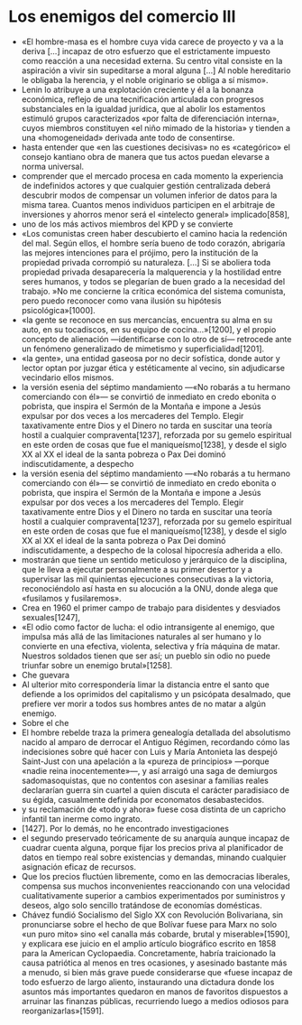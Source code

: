 # Los enemigos del comercio III
- «El hombre-masa es el hombre cuya vida carece de proyecto y va a la deriva […] incapaz de otro esfuerzo que el estrictamente impuesto como reacción a una necesidad externa. Su centro vital consiste en la aspiración a vivir sin supeditarse a moral alguna […] Al noble hereditario le obligaba la herencia, y el noble originario se obliga a sí mismo».
- Lenin lo atribuye a una explotación creciente y él a la bonanza económica, reflejo de una tecnificación articulada con progresos substanciales en la igualdad jurídica, que al abolir los estamentos estimuló grupos caracterizados «por falta de diferenciación interna», cuyos miembros constituyen «el niño mimado de la historia» y tienden a una «homogeneidad» derivada ante todo de consentirse.
- hasta entender que «en las cuestiones decisivas» no es «categórico» el consejo kantiano obra de manera que tus actos puedan elevarse a norma universal.
- comprender que el mercado procesa en cada momento la experiencia de indefinidos actores y que cualquier gestión centralizada deberá descubrir modos de compensar un volumen inferior de datos para la misma tarea. Cuantos menos individuos participen en el arbitraje de inversiones y ahorros menor será el «intelecto general» implicado[858],
- uno de los más activos miembros del KPD y se convierte
- «Los comunistas creen haber descubierto el camino hacia la redención del mal. Según ellos, el hombre sería bueno de todo corazón, abrigaría las mejores intenciones para el prójimo, pero la institución de la propiedad privada corrompió su naturaleza. […] Si se aboliera toda propiedad privada desaparecería la malquerencia y la hostilidad entre seres humanos, y todos se plegarían de buen grado a la necesidad del trabajo. »No me concierne la crítica económica del sistema comunista, pero puedo reconocer como vana ilusión su hipótesis psicológica»[1000].
- «la gente se reconoce en sus mercancías, encuentra su alma en su auto, en su tocadiscos, en su equipo de cocina…»[1200], y el propio concepto de alienación —identificarse con lo otro de sí— retrocede ante un fenómeno generalizado de mimetismo y superficialidad[1201].
- «la gente», una entidad gaseosa por no decir sofística, donde autor y lector optan por juzgar ética y estéticamente al vecino, sin adjudicarse vecindario ellos mismos.
- la versión esenia del séptimo mandamiento —«No robarás a tu hermano comerciando con él»— se convirtió de inmediato en credo ebonita o pobrista, que inspira el Sermón de la Montaña e impone a Jesús expulsar por dos veces a los mercaderes del Templo. Elegir taxativamente entre Dios y el Dinero no tarda en suscitar una teoría hostil a cualquier compraventa[1237], reforzada por su gemelo espiritual en este orden de cosas que fue el maniqueísmo[1238], y desde el siglo XX al XX el ideal de la santa pobreza o Pax Dei dominó indiscutidamente, a despecho
- la versión esenia del séptimo mandamiento —«No robarás a tu hermano comerciando con él»— se convirtió de inmediato en credo ebonita o pobrista, que inspira el Sermón de la Montaña e impone a Jesús expulsar por dos veces a los mercaderes del Templo. Elegir taxativamente entre Dios y el Dinero no tarda en suscitar una teoría hostil a cualquier compraventa[1237], reforzada por su gemelo espiritual en este orden de cosas que fue el maniqueísmo[1238], y desde el siglo XX al XX el ideal de la santa pobreza o Pax Dei dominó indiscutidamente, a despecho de la colosal hipocresía adherida a ello.
- mostrarán que tiene un sentido meticuloso y jerárquico de la disciplina, que le lleva a ejecutar personalmente a su primer desertor y a supervisar las mil quinientas ejecuciones consecutivas a la victoria, reconociéndolo así hasta en su alocución a la ONU, donde alega que «fusilamos y fusilaremos».
- Crea en 1960 el primer campo de trabajo para disidentes y desviados sexuales[1247],
- «El odio como factor de lucha: el odio intransigente al enemigo, que impulsa más allá de las limitaciones naturales al ser humano y lo convierte en una efectiva, violenta, selectiva y fría máquina de matar. Nuestros soldados tienen que ser así; un pueblo sin odio no puede triunfar sobre un enemigo brutal»[1258].
- Che guevara
- Al ulterior mito correspondería limar la distancia entre el santo que defiende a los oprimidos del capitalismo y un psicópata desalmado, que prefiere ver morir a todos sus hombres antes de no matar a algún enemigo.
- Sobre el che
- El hombre rebelde traza la primera genealogía detallada del absolutismo nacido al amparo de derrocar el Antiguo Régimen, recordando cómo las indecisiones sobre qué hacer con Luis y María Antonieta las despejó Saint-Just con una apelación a la «pureza de principios» —porque «nadie reina inocentemente»—, y así arraigó una saga de demiurgos sadomasoquistas, que no contentos con asesinar a familias reales declararían guerra sin cuartel a quien discuta el carácter paradisiaco de su égida, casualmente definida por economatos desabastecidos.
- y su reclamación de «todo y ahora» fuese cosa distinta de un capricho infantil tan inerme como ingrato.
- [1427]. Por lo demás, no he encontrado investigaciones
- el segundo preservado teóricamente de su anarquía aunque incapaz de cuadrar cuenta alguna, porque fijar los precios priva al planificador de datos en tiempo real sobre existencias y demandas, minando cualquier asignación eficaz de recursos.
- Que los precios fluctúen libremente, como en las democracias liberales, compensa sus muchos inconvenientes reaccionando con una velocidad cualitativamente superior a cambios experimentados por suministros y deseos, algo solo sencillo tratándose de economías domésticas.
- Chávez fundió Socialismo del Siglo XX con Revolución Bolivariana, sin pronunciarse sobre el hecho de que Bolívar fuese para Marx no solo «un puro mito» sino «el canalla más cobarde, brutal y miserable»[1590], y explicara ese juicio en el amplio artículo biográfico escrito en 1858 para la American Cyclopaedia. Concretamente, habría traicionado la causa patriótica al menos en tres ocasiones, y asesinado bastante más a menudo, si bien más grave puede considerarse que «fuese incapaz de todo esfuerzo de largo aliento, instaurando una dictadura donde los asuntos más importantes quedaron en manos de favoritos dispuestos a arruinar las finanzas públicas, recurriendo luego a medios odiosos para reorganizarlas»[1591].
